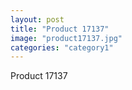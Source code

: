 ```yaml
---
layout: post
title: "Product 17137"
image: "product17137.jpg"
categories: "category1"
---
```

Product 17137

